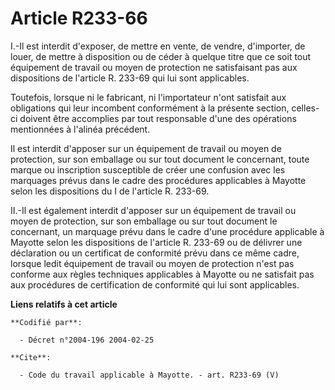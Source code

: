 # Article R233-66

I.-Il est interdit d'exposer, de mettre en vente, de vendre, d'importer, de louer, de mettre à disposition ou de céder à
quelque titre que ce soit tout équipement de travail ou moyen de protection ne satisfaisant pas aux dispositions de l'article
R. 233-69 qui lui sont applicables. 

Toutefois, lorsque ni le fabricant, ni l'importateur n'ont satisfait aux obligations qui leur incombent conformément à la
présente section, celles-ci doivent être accomplies par tout responsable d'une des opérations mentionnées à l'alinéa
précédent. 

Il est interdit d'apposer sur un équipement de travail ou moyen de protection, sur son emballage ou sur tout document le
concernant, toute marque ou inscription susceptible de créer une confusion avec les marquages prévus dans le cadre des
procédures applicables à Mayotte selon les dispositions du I de l'article R. 233-69. 

II.-Il est également interdit d'apposer sur un équipement de travail ou moyen de protection, sur son emballage ou sur tout
document le concernant, un marquage prévu dans le cadre d'une procédure applicable à Mayotte selon les dispositions de
l'article R. 233-69 ou de délivrer une déclaration ou un certificat de conformité prévu dans ce même cadre, lorsque ledit
équipement de travail ou moyen de protection n'est pas conforme aux règles techniques applicables à Mayotte ou ne satisfait
pas aux procédures de certification de conformité qui lui sont applicables.

**Liens relatifs à cet article**

	**Codifié par**:

	  - Décret n°2004-196 2004-02-25

	**Cite**:

	  - Code du travail applicable à Mayotte. - art. R233-69 (V)
